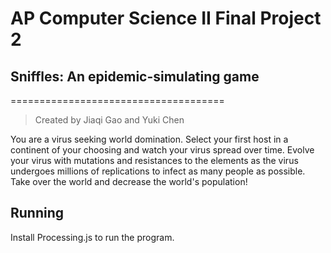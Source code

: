 # AP Computer Science II Final Project 2

## Sniffles: An epidemic-simulating game
=====================================
> Created by Jiaqi Gao and Yuki Chen

You are a virus seeking world domination. Select your first host in a continent of your choosing and watch your virus spread over time. Evolve your virus with mutations and resistances to the elements as the virus undergoes millions of replications to infect as many people as possible. Take over the world and decrease the world's population!

## Running
Install Processing.js to run the program.  



